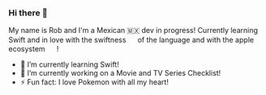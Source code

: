 ### Hi there 👋

My name is Rob and I'm a Mexican 🇲🇽 dev in progress! Currently learning Swift and in love with the swiftness <img src="https://emojis.slackmojis.com/emojis/images/1643510289/50228/swift.png" width="15" height="15"> of the language and with the apple ecosystem <img src="https://emojis.slackmojis.com/emojis/images/1643514043/24/appleinc.png" width="15" height="15"> !

- 🌱 I’m currently learning Swift!
- 🔭 I’m currently working on a Movie and TV Series Checklist!
- ⚡ Fun fact: I love Pokemon with all my heart! <img src="https://emojis.slackmojis.com/emojis/images/1643514062/186/pokeball.png" width="15" height="15">
